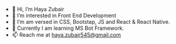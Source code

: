 - 👋 Hi, I’m Haya Zubair
- 👀 I’m interested in Front End Development
- 🌱 I’m am versed in CSS, Bootstap, JS and React & React Native.
- 🌱 Currently I am learning MS Bot Framework.
- 📫 Reach me at haya.zubair545@gmail.com

<!---
hayamione/hayamione is a ✨ special ✨ repository because its `README.md` (this file) appears on your GitHub profile.
You can click the Preview link to take a look at your changes.
--->
